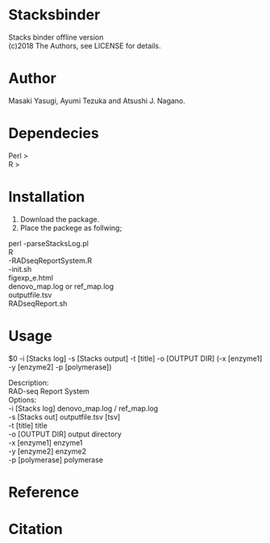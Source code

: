 # Stacksbinder  
Stacks binder offline version  
(c)2018 The Authors, see LICENSE for details.   

# Author  
Masaki Yasugi, Ayumi Tezuka and Atsushi J. Nagano.  

# Dependecies  
Perl >  
R >  

# Installation  
1. Download the package.  
2. Place the packege as follwing;  

perl
-parseStacksLog.pl  
R  
-RADseqReportSystem.R  
-init.sh  
figexp_e.html  
denovo_map.log or ref_map.log  
outputfile.tsv  
RADseqReport.sh  

# Usage  
$0 -i [Stacks log] -s [Stacks output] -t [title] -o [OUTPUT DIR] (-x [enzyme1] -y [enzyme2] -p [polymerase])  
  
Description:  
RAD-seq Report System  
Options:  
    -i [Stacks log]   denovo_map.log / ref_map.log  
    -s [Stacks out]   outputfile.tsv [tsv]  
    -t [title]        title  
    -o [OUTPUT DIR]   output directory  
    -x [enzyme1]      enzyme1  
    -y [enzyme2]      enzyme2  
    -p [polymerase]   polymerase  

# Reference  

# Citation  
